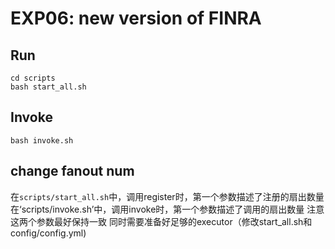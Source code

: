 # EXP06: new version of FINRA

## Run

```shell
cd scripts
bash start_all.sh
```

## Invoke
```shell
bash invoke.sh
```

## change fanout num
在`scripts/start_all.sh`中，调用register时，第一个参数描述了注册的扇出数量
在‘scripts/invoke.sh’中，调用invoke时，第一个参数描述了调用的扇出数量
注意这两个参数最好保持一致
同时需要准备好足够的executor（修改start_all.sh和config/config.yml)